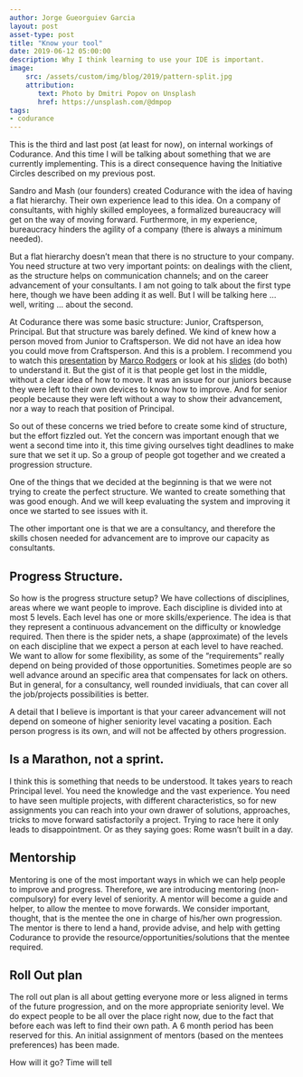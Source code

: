 ```yaml
---
author: Jorge Gueorguiev Garcia
layout: post
asset-type: post
title: "Know your tool"
date: 2019-06-12 05:00:00
description: Why I think learning to use your IDE is important.
image: 
    src: /assets/custom/img/blog/2019/pattern-split.jpg
    attribution:
       text: Photo by Dmitri Popov on Unsplash
       href: https://unsplash.com/@dmpop
tags: 
- codurance
---
```


This is the third and last post (at least for now), on internal workings of Codurance. And this time I will be talking about something that we are currently implementing. This is a direct consequence having the Initiative Circles described on my previous post.

Sandro and Mash (our founders) created Codurance with the idea of having a flat hierarchy. Their own experience lead to this idea. On a company of consultants, with highly skilled employees, a formalized bureaucracy will get on the way of moving forward. Furthermore, in my experience, bureaucracy hinders the agility of a company (there is always a minimum needed).

But a flat hierarchy doesn’t mean that there is no structure to your company. You need structure at two very important points: on dealings with the client, as the structure helps on communication channels; and on the career advancement of your consultants. I am not going to talk about the first type here, though we have been adding it as well. But I will be talking here … well, writing ... about the second.

At Codurance there was some basic structure: Junior, Craftsperson, Principal. But that structure was barely defined. We kind of knew how a person moved from Junior to Craftsperson. We did not have an idea how you could move from Craftsperson. And this is a problem. I recommend you to watch this [presentation](https://youtu.be/jA1Q94d2z10?list=PLBzScQzZ83I_qiY6iuS-jHmp1QvdE8m5_) by [Marco Rodgers](https://www.linkedin.com/in/marcorogers/) or look at his [slides](https://speakerdeck.com/polotek/creating-a-career-ladder-for-engineers) (do both) to understand it. But the gist of it is that people get lost in the middle, without a clear idea of how to move. It was an issue for our juniors because they were left to their own devices to know how to improve. And for senior people because they were left without a way to show their advancement, nor a way to reach that position of Principal.

So out of these concerns we tried before to create some kind of structure, but the effort fizzled out. Yet the concern was important enough that we went a second time into it, this time giving ourselves tight deadlines to make sure that we set it up. So a group of people got together and we created a progression structure.

One of the things that we decided at the beginning is that we were not trying to create the perfect structure. We wanted to create something that was good enough. And we will keep evaluating the system and improving it once we started to see issues with it. 

The other important one is that we are a consultancy, and therefore the skills chosen needed for advancement are to improve our capacity as consultants.

## Progress Structure.
So how is the progress structure setup? We have collections of disciplines, areas where we want people to improve. Each discipline is divided into at most 5 levels. Each level has one or more skills/experience. The idea is that they represent a continuous advancement on the difficulty or knowledge required. Then there is the spider nets, a shape (approximate) of the levels on each discipline that we expect a person at each level to have reached. We want to allow for some flexibility, as some of the “requirements” really depend on being provided of those opportunities. Sometimes people are so well advance around an specific area that compensates for lack on others. But in general, for a consultancy, well rounded invidiuals, that can cover all the job/projects possibilities is better.

A detail that I believe is important is that your career advancement will not depend on someone of higher seniority level vacating a position. Each person progress is its own, and will not be affected by others progression.

## Is a Marathon, not a sprint.
I think this is something that needs to be understood. It takes years to reach Principal level. You need the knowledge and the vast experience. You need to have seen multiple projects, with different characteristics, so for new assignments you can reach into your own drawer of solutions, approaches, tricks to move forward satisfactorily a project. Trying to race here it only leads to disappointment. Or as they saying goes: Rome wasn’t built in a day.

## Mentorship
Mentoring is one of the most important ways in which we can help people to improve and progress. Therefore, we are introducing mentoring (non-compulsory) for every level of seniority. A mentor will become a guide and helper, to allow the mentee to move forwards. We consider important, thought, that is the mentee the one in charge of his/her own progression. The mentor is there to lend a hand, provide advise, and help with getting Codurance to provide the resource/opportunities/solutions that the mentee required.

## Roll Out plan

The roll out plan is all about getting everyone more or less aligned in terms of the future progression, and on the more appropriate seniority level. We do expect people to be all over the place right now, due to the fact that before each was left to find their own path. A 6 month period has been reserved for this. An initial assignment of mentors (based on the mentees preferences) has been made.



How will it go? Time will tell
